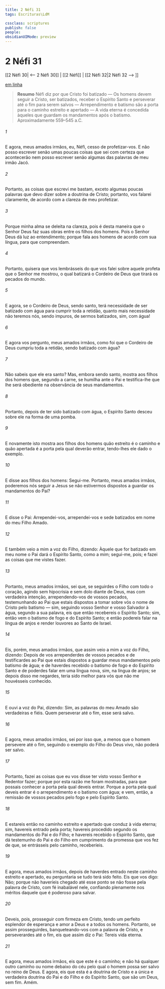 ```yaml
---
title: 2 Néfi 31
tags: Escrituras\LdM

cssclass: scriptures
publish: false
people:
obsidianUIMode: preview
---
```


# 2 Néfi 31
[[2 Néfi 30| <-- 2 Néfi 30]] | [[2 Néfi]] | [[2 Néfi 32|2 Néfi 32 --> ]]

[em linha](https://churchofjesuschrist.org/study/scriptures/bofm/2-ne/31?lang=por)

> __Resumo__
Néfi diz por que Cristo foi batizado — Os homens devem seguir a Cristo, ser batizados, receber o Espírito Santo e perseverar até o fim para serem salvos — Arrependimento e batismo são a porta para o caminho estreito e apertado — A vida eterna é concedida àqueles que guardam os mandamentos após o batismo. Aproximadamente 559–545 a.C.

###### 1 
E agora, meus amados irmãos, eu, Néfi, cesso de profetizar-vos. E não posso escrever senão umas poucas coisas que sei com certeza que acontecerão nem posso escrever senão algumas das palavras de meu irmão Jacó.

###### 2 
Portanto, as coisas que escrevi me bastam, exceto algumas poucas palavras que devo dizer sobre a doutrina de Cristo; portanto, vos falarei claramente, de acordo com a clareza de meu profetizar.

###### 3 
Porque minha alma se deleita na clareza, pois é desta maneira que o Senhor Deus faz suas obras entre os filhos dos homens. Pois o Senhor Deus dá luz ao entendimento; porque fala aos homens de acordo com sua língua, para que compreendam.

###### 4 
Portanto, quisera que vos lembrásseis do que vos falei sobre aquele profeta que o Senhor me mostrou, o qual batizará o Cordeiro de Deus que tirará os pecados do mundo.

###### 5 
E agora, se o Cordeiro de Deus, sendo santo, terá necessidade de ser batizado com água para cumprir toda a retidão, quanto mais necessidade não teremos nós, sendo impuros, de sermos batizados, sim, com água!

###### 6 
E agora vos pergunto, meus amados irmãos, como foi que o Cordeiro de Deus cumpriu toda a retidão, sendo batizado com água?

###### 7 
Não sabeis que ele era santo? Mas, embora sendo santo, mostra aos filhos dos homens que, segundo a carne, se humilha ante o Pai e testifica-lhe que lhe será obediente na observância de seus mandamentos.

###### 8 
Portanto, depois de ter sido batizado com água, o Espírito Santo desceu sobre ele na forma de uma pomba.

###### 9 
E novamente isto mostra aos filhos dos homens quão estreito é o caminho e quão apertada é a porta pela qual deverão entrar, tendo-lhes ele dado o exemplo.

###### 10 
E disse aos filhos dos homens: Segui-me. Portanto, meus amados irmãos, poderemos nós seguir a Jesus se não estivermos dispostos a guardar os mandamentos do Pai?

###### 11 
E disse o Pai: Arrependei-vos, arrependei-vos e sede batizados em nome do meu Filho Amado.

###### 12 
E também veio a mim a voz do Filho, dizendo: Àquele que for batizado em meu nome o Pai dará o Espírito Santo, como a mim; segui-me, pois; e fazei as coisas que me vistes fazer.

###### 13 
Portanto, meus amados irmãos, sei que, se seguirdes o Filho com todo o coração, agindo sem hipocrisia e sem dolo diante de Deus, mas com verdadeira intenção, arrependendo-vos de vossos pecados, testemunhando ao Pai que estais dispostos a tomar sobre vós o nome de Cristo pelo batismo — sim, seguindo vosso Senhor e vosso Salvador à água, segundo a sua palavra, eis que então recebereis o Espírito Santo; sim, então vem o batismo de fogo e do Espírito Santo; e então podereis falar na língua de anjos e render louvores ao Santo de Israel.

###### 14 
Eis, porém, meus amados irmãos, que assim veio a mim a voz do Filho, dizendo: Depois de vos arrependerdes de vossos pecados e de testificardes ao Pai que estais dispostos a guardar meus mandamentos pelo batismo de água; e de haverdes recebido o batismo de fogo e do Espírito Santo e de poderdes falar em uma língua nova, sim, na língua de anjos; se depois disso me negardes, teria sido melhor para vós que não me houvésseis conhecido.

###### 15 
E ouvi a voz do Pai, dizendo: Sim, as palavras do meu Amado são verdadeiras e fiéis. Quem perseverar até o fim, esse será salvo.

###### 16 
E agora, meus amados irmãos, sei por isso que, a menos que o homem persevere até o fim, seguindo o exemplo do Filho do Deus vivo, não poderá ser salvo.

###### 17 
Portanto, fazei as coisas que eu vos disse ter visto vosso Senhor e Redentor fazer; porque por esta razão me foram mostradas, para que possais conhecer a porta pela qual deveis entrar. Porque a porta pela qual deveis entrar é o arrependimento e o batismo com água; e vem, então, a remissão de vossos pecados pelo fogo e pelo Espírito Santo.

###### 18 
E estareis então no caminho estreito e apertado que conduz à vida eterna; sim, havereis entrado pela porta; havereis procedido segundo os mandamentos do Pai e do Filho; e havereis recebido o Espírito Santo, que dá testemunho do Pai e do Filho em cumprimento da promessa que vos fez de que, se entrásseis pelo caminho, receberíeis.

###### 19 
E agora, meus amados irmãos, depois de haverdes entrado neste caminho estreito e apertado, eu perguntaria se tudo terá sido feito. Eis que vos digo: Não; porque não haveríeis chegado até esse ponto se não fosse pela palavra de Cristo, com fé inabalável nele, confiando plenamente nos méritos daquele que é poderoso para salvar.

###### 20 
Deveis, pois, prosseguir com firmeza em Cristo, tendo um perfeito esplendor de esperança e amor a Deus e a todos os homens. Portanto, se assim prosseguirdes, banqueteando-vos com a palavra de Cristo, e perseverardes até o fim, eis que assim diz o Pai: Tereis vida eterna.

###### 21 
E agora, meus amados irmãos, eis que este é o caminho; e não há qualquer outro caminho ou nome debaixo do céu pelo qual o homem possa ser salvo no reino de Deus. E agora, eis que esta é a doutrina de Cristo e a única e verdadeira doutrina do Pai e do Filho e do Espírito Santo, que são um Deus, sem fim. Amém.

